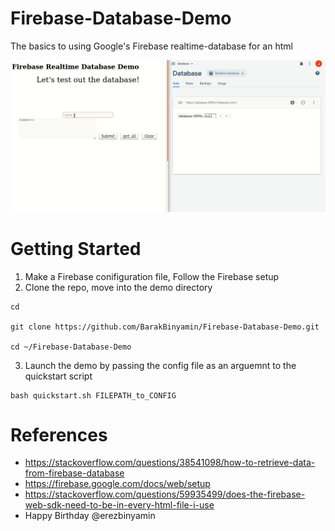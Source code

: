 # Firebase-Database-Demo
The basics to using Google's Firebase realtime-database for an html

<img src=demo.gif>

# Getting Started
1. Make a Firebase conifiguration file, Follow the Firebase setup
2. Clone the repo, move into the demo directory

```
cd  

git clone https://github.com/BarakBinyamin/Firebase-Database-Demo.git  

cd ~/Firebase-Database-Demo  
```

3. Launch the demo by passing the config file as an arguemnt to the quickstart script
```
bash quickstart.sh FILEPATH_to_CONFIG
```
# References
- https://stackoverflow.com/questions/38541098/how-to-retrieve-data-from-firebase-database  
- https://firebase.google.com/docs/web/setup
- https://stackoverflow.com/questions/59935499/does-the-firebase-web-sdk-need-to-be-in-every-html-file-i-use
- Happy Birthday @erezbinyamin
